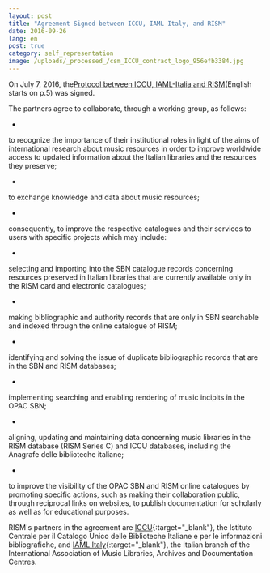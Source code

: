```yaml
---
layout: post
title: "Agreement Signed between ICCU, IAML Italy, and RISM"
date: 2016-09-26
lang: en
post: true
category: self_representation
image: /uploads/_processed_/csm_ICCU_contract_logo_956efb3384.jpg
---
```



On July 7, 2016, the[Protocol between ICCU, IAML-Italia and RISM](http://www.iccu.sbn.it/opencms/export/sites/iccu/documenti/2016/Convenzione_IALM_ICCU_RISM.pdf)(English starts on p.5) was signed.

The partners agree to collaborate, through a working group, as follows:

-

to recognize the importance of their institutional roles in light of the aims of international research about music resources in order to improve worldwide access to updated information about the Italian libraries and the resources they preserve;


-

to exchange knowledge and data about music resources;


-

consequently, to improve the respective catalogues and their services to users with specific projects which may include:


-

selecting and importing into the SBN catalogue records concerning resources preserved in Italian libraries that are currently available only in the RISM card and electronic catalogues;


-

making bibliographic and authority records that are only in SBN searchable and indexed through the online catalogue of RISM;


-

identifying and solving the issue of duplicate bibliographic records that are in the SBN and RISM databases;


-

implementing searching and enabling rendering of music incipits in the OPAC SBN;


-

aligning, updating and maintaining data concerning music libraries in the RISM database (RISM Series C) and ICCU databases, including the Anagrafe delle biblioteche italiane;



-

to improve the visibility of the OPAC SBN and RISM online catalogues by promoting specific actions, such as making their collaboration public, through reciprocal links on websites, to publish documentation for scholarly as well as for educational purposes.



RISM's partners in the agreement are [ICCU](http://www.iccu.sbn.it/){:target="_blank"}, the Istituto Centrale per il Catalogo Unico delle Biblioteche Italiane e per le informazioni bibliografiche, and [IAML Italy](http://www.iamlitalia.it/){:target="_blank"}, the Italian branch of the International Association of Music Libraries, Archives and Documentation Centres.





<script type="text/javascript">var switchTo5x=true;</script><script type="text/javascript" src="http://w.sharethis.com/button/buttons.js"></script><script type="text/javascript">stLight.options({publisher: "9b601438-1ce1-49d8-bfd7-9cff5df54c17", doNotHash: false, doNotCopy: false, hashAddressBar: false});</script>